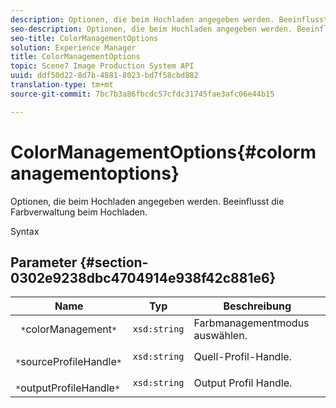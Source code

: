```yaml
---
description: Optionen, die beim Hochladen angegeben werden. Beeinflusst die Farbverwaltung beim Hochladen.
seo-description: Optionen, die beim Hochladen angegeben werden. Beeinflusst die Farbverwaltung beim Hochladen.
seo-title: ColorManagementOptions
solution: Experience Manager
title: ColorManagementOptions
topic: Scene7 Image Production System API
uuid: ddf50d22-8d7b-4881-8023-bd7f58cbd882
translation-type: tm+mt
source-git-commit: 7bc7b3a86fbcdc57cfdc31745fae3afc06e44b15

---
```



# ColorManagementOptions{#colormanagementoptions}

Optionen, die beim Hochladen angegeben werden. Beeinflusst die Farbverwaltung beim Hochladen.

Syntax

## Parameter {#section-0302e9238dbc4704914e938f42c881e6}

| Name | Typ | Beschreibung |
|---|---|---|
| ` *`colorManagement`*` | `xsd:string` | Farbmanagementmodus auswählen. |
| ` *`sourceProfileHandle`*` | `xsd:string` | Quell-Profil-Handle. |
| ` *`outputProfileHandle`*` | `xsd:string` | Output Profil Handle. |


